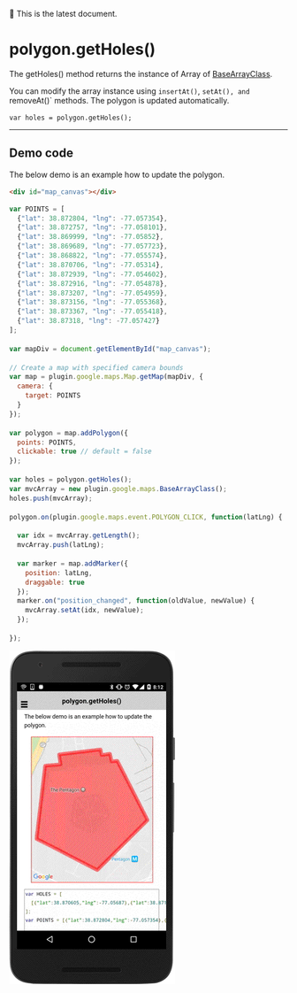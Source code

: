 :green_heart: This is the latest document.

# polygon.getHoles()


The getHoles() method returns the instance of Array of [BaseArrayClass](../../BaseArrayClass/README.md).

You can modify the array instance using `insertAt()`, `setAt(),
and `removeAt()` methods. The polygon is updated automatically.

```
var holes = polygon.getHoles();
```

------------------------------------------------------------------------------------------

## Demo code

The below demo is an example how to update the polygon.


```html
<div id="map_canvas"></div>
```

```js
var POINTS = [
  {"lat": 38.872804, "lng": -77.057354},
  {"lat": 38.872757, "lng": -77.058101},
  {"lat": 38.869999, "lng": -77.05852},
  {"lat": 38.869689, "lng": -77.057723},
  {"lat": 38.868822, "lng": -77.055574},
  {"lat": 38.870706, "lng": -77.05314},
  {"lat": 38.872939, "lng": -77.054602},
  {"lat": 38.872916, "lng": -77.054878},
  {"lat": 38.873207, "lng": -77.054959},
  {"lat": 38.873156, "lng": -77.055368},
  {"lat": 38.873367, "lng": -77.055418},
  {"lat": 38.87318, "lng": -77.057427}
];

var mapDiv = document.getElementById("map_canvas");

// Create a map with specified camera bounds
var map = plugin.google.maps.Map.getMap(mapDiv, {
  camera: {
    target: POINTS
  }
});

var polygon = map.addPolygon({
  points: POINTS,
  clickable: true // default = false
});

var holes = polygon.getHoles();
var mvcArray = new plugin.google.maps.BaseArrayClass();
holes.push(mvcArray);

polygon.on(plugin.google.maps.event.POLYGON_CLICK, function(latLng) {

  var idx = mvcArray.getLength();
  mvcArray.push(latLng);

  var marker = map.addMarker({
    position: latLng,
    draggable: true
  });
  marker.on("position_changed", function(oldValue, newValue) {
    mvcArray.setAt(idx, newValue);
  });

});

```

![](image.gif)
